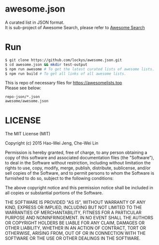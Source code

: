awesome.json
==
A curated list in JSON format.  
It is sub-project of Awesome Search, please refer to [Awesome Search](https://github.com/lockys/awesome-search)  

Run
==
```sh
$ git clone https://github.com/lockys/awesome.json.git
$ cd awesome.json && mkdir test-output
$ npm run awesome # To get the latest curated lists of awesome lists.
$ npm run build # To get all links of all awesome lists.
```

This is repo of necessary files for https://awesomelists.top  
Please see below:
```
repo-json/*.json
awesome/awesome.json
```

LICENSE
==
The MIT License (MIT)

Copyright (c) 2015 Hao-Wei Jeng, Che-Wei Lin

Permission is hereby granted, free of charge, to any person obtaining a copy of this software and associated documentation files (the "Software"), to deal in the Software without restriction, including without limitation the rights to use, copy, modify, merge, publish, distribute, sublicense, and/or sell copies of the Software, and to permit persons to whom the Software is furnished to do so, subject to the following conditions:

The above copyright notice and this permission notice shall be included in all copies or substantial portions of the Software.

THE SOFTWARE IS PROVIDED "AS IS", WITHOUT WARRANTY OF ANY KIND, EXPRESS OR IMPLIED, INCLUDING BUT NOT LIMITED TO THE WARRANTIES OF MERCHANTABILITY, FITNESS FOR A PARTICULAR PURPOSE AND NONINFRINGEMENT. IN NO EVENT SHALL THE AUTHORS OR COPYRIGHT HOLDERS BE LIABLE FOR ANY CLAIM, DAMAGES OR OTHER LIABILITY, WHETHER IN AN ACTION OF CONTRACT, TORT OR OTHERWISE, ARISING FROM, OUT OF OR IN CONNECTION WITH THE SOFTWARE OR THE USE OR OTHER DEALINGS IN THE SOFTWARE.
